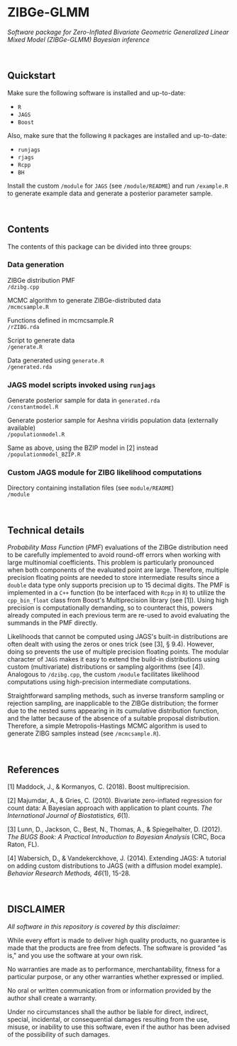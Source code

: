 # ZIBGe-GLMM
_Software package for Zero-Inflated Bivariate Geometric Generalized Linear Mixed Model (ZIBGe-GLMM) Bayesian inference_

&nbsp;



## Quickstart
Make sure the following software is installed and up-to-date:  
 - `R`  
 - `JAGS`  
 - `Boost`  

Also, make sure that the following `R` packages are installed and up-to-date:  
 - `runjags`  
 - `rjags`  
 - `Rcpp`  
 - `BH`  

Install the custom `/module` for `JAGS` (see `/module/README`) and run `/example.R` to generate example data and generate a posterior parameter sample.

&nbsp;



## Contents
The contents of this package can be divided into three groups:

### Data generation
ZIBGe distribution PMF  
`/dzibg.cpp`  

MCMC algorithm to generate ZIBGe-distributed data  
`/mcmcsample.R`  

Functions defined in mcmcsample.R  
`/rZIBG.rda`  

Script to generate data  
`/generate.R`  

Data generated using `generate.R`  
`/generated.rda`


### JAGS model scripts invoked using `runjags`
Generate posterior sample for data in `generated.rda`  
`/constantmodel.R`

Generate posterior sample for Aeshna viridis population data (externally available)  
`/populationmodel.R`

Same as above, using the BZIP model in [2] instead  
`/populationmodel_BZIP.R`


### Custom JAGS module for ZIBG likelihood computations
Directory containing installation files (see `module/README`)  
`/module`

&nbsp;



## Technical details

_Probability Mass Function_ (_PMF_) evaluations of the ZIBGe distribution need to be carefully implemented to avoid round-off errors when working with large multinomial coefficients. This problem is particularly pronounced when both components of the evaluated point are large. Therefore, multiple precision floating points are needed to store intermediate results since a `double` data type only supports precision up to 15 decimal digits. The PMF is implemented in a `C++` function (to be interfaced with `Rcpp` in `R`) to utilize the `cpp_bin_float` class from Boost's Multiprecision library (see [1]). Using high precision is computationally demanding, so to counteract this, powers already computed in each previous term are re-used to avoid evaluating the summands in the PMF directly. 

Likelihoods that cannot be computed using JAGS's built-in distributions are often dealt with using the zeros or ones trick (see [3], § 9.4). However, doing so prevents the use of multiple precision floating points. The modular character of `JAGS` makes it easy to extend the build-in distributions using custom (multivariate) distributions or sampling algorithms (see [4]). Analogous to `/dzibg.cpp`, the custom `/module` facilitates likelihood computations using high-precision intermediate computations.

Straightforward sampling methods, such as inverse transform sampling or rejection sampling, are inapplicable to the ZIBGe distribution; the former due to the nested sums appearing in its cumulative distribution function, and the latter because of the absence of a suitable proposal distribution. Therefore, a simple Metropolis-Hastings MCMC algorithm is used to generate ZIBG samples instead (see `/mcmcsample.R`). 

&nbsp;



## References

[1] Maddock, J., & Kormanyos, C. (2018). Boost multiprecision.

[2] Majumdar, A., & Gries, C. (2010). Bivariate zero-inflated regression for count data: A Bayesian approach with application to plant counts. _The International Journal of Biostatistics, 6_(1).

[3] Lunn, D., Jackson, C., Best, N., Thomas, A., & Spiegelhalter, D. (2012). _The BUGS Book: A Practical Introduction to Bayesian Analysis_ (CRC, Boca Raton, FL).

[4] Wabersich, D., & Vandekerckhove, J. (2014). Extending JAGS: A tutorial on adding custom distributions to JAGS (with a diffusion model example). _Behavior Research Methods, 46_(1), 15-28.

&nbsp;



## DISCLAIMER
_All software in this repository is covered by this disclaimer:_

While every effort is made to deliver high quality products, no guarantee is made that the products are free from defects. The software is provided “as is," and you use the software at your own risk.

No warranties are made as to performance, merchantability, fitness for a particular purpose, or any
other warranties whether expressed or implied.

No oral or written communication from or information provided by the author shall create a warranty.

Under no circumstances shall the author be liable for direct, indirect, special, incidental, or consequential damages resulting from the use, misuse, or inability to use this software, even if the author has been advised of the possibility of such damages.
